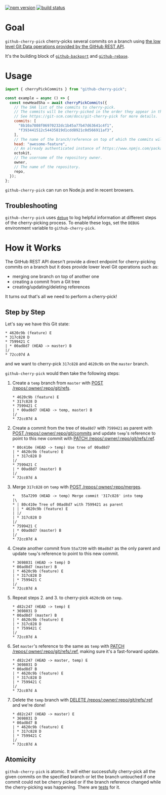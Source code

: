 [![npm version](https://img.shields.io/npm/v/github-cherry-pick.svg)](https://npmjs.org/package/github-cherry-pick)
[![build status](https://img.shields.io/circleci/project/github/tibdex/github-cherry-pick.svg)](https://circleci.com/gh/tibdex/github-cherry-pick)

# Goal

`github-cherry-pick` cherry-picks several commits on a branch using [the low level Git Data operations provided by the GitHub REST API](https://developer.github.com/v3/git/).

It's the building block of [`github-backport`](https://www.npmjs.com/package/github-backport) and [`github-rebase`](https://www.npmjs.com/package/github-rebase).

# Usage

```javascript
import { cherryPickCommits } from "github-cherry-pick";

const example = async () => {
  const newHeadSha = await cherryPickCommits({
    // The SHA list of the commits to cherry-pick.
    // The commits will be cherry-picked in the order they appear in the array.
    // See https://git-scm.com/docs/git-cherry-pick for more details.
    commits: [
      "8b10a7808f06970232dc1b45a77b47d63641c4f1",
      "f393441512c54435819d1cdd8921c0d566911af3",
    ],
    // The name of the branch/reference on top of which the commits will be cherry-picked.
    head: "awesome-feature",
    // An already authenticated instance of https://www.npmjs.com/package/@octokit/rest.
    octokit,
    // The username of the repository owner.
    owner,
    // The name of the repository.
    repo,
  });
};
```

`github-cherry-pick` can run on Node.js and in recent browsers.

## Troubleshooting

`github-cherry-pick` uses [`debug`](https://www.npmjs.com/package/debug) to log helpful information at different steps of the cherry-picking process. To enable these logs, set the `DEBUG` environment variable to `github-cherry-pick`.

# How it Works

The GitHub REST API doesn't provide a direct endpoint for cherry-picking commits on a branch but it does provide lower level Git operations such as:

- merging one branch on top of another one
- creating a commit from a Git tree
- creating/updating/deleting references

It turns out that's all we need to perform a cherry-pick!

## Step by Step

Let's say we have this Git state:

<!--
touch A.txt B.txt C.txt D.txt E.txt
git init
git add A.txt
git commit --message A
git checkout -b feature
git checkout master
git add B.txt
git commit --message B
git checkout feature
git add C.txt
git commit --message C
git add D.txt
git commit --message D
git add E.txt
git commit --message E
git checkout master
-->

```
* 4620c9b (feature) E
* 317c828 D
* 7599421 C
| * 00ad8d7 (HEAD -> master) B
|/
* 72cc07d A
```

and we want to cherry-pick `317c828` and `4620c9b` on the `master` branch.

`github-cherry-pick` would then take the following steps:

1.  Create a `temp` branch from `master` with [POST /repos/:owner/:repo/git/refs](https://developer.github.com/v3/git/refs/#create-a-reference).
    <!--
    git checkout -b temp
    -->
    ```
    * 4620c9b (feature) E
    * 317c828 D
    * 7599421 C
    | * 00ad8d7 (HEAD -> temp, master) B
    |/
    * 72cc07d A
    ```
2.  Create a commit from the tree of `00ad8d7` with `7599421` as parent with [POST /repos/:owner/:repo/git/commits](https://developer.github.com/v3/git/commits/#create-a-commit) and update `temp`'s reference to point to this new commit with [PATCH /repos/:owner/:repo/git/refs/:ref](https://developer.github.com/v3/git/refs/#update-a-reference).
    <!--
    git cat-file -p 00ad8d7
    git commit-tree 7f89cd8 -p 7599421 -m "Use tree of 00ad8d7"
    git update-ref HEAD 80c410e
    -->
    ```
    * 80c410e (HEAD -> temp) Use tree of 00ad8d7
    | * 4620c9b (feature) E
    | * 317c828 D
    |/
    * 7599421 C
    | * 00ad8d7 (master) B
    |/
    * 72cc07d A
    ```
3.  Merge `317c828` on `temp` with [POST /repos/:owner/:repo/merges](https://developer.github.com/v3/repos/merging/#perform-a-merge).
    <!--
    git merge 317c828
    -->
    ```
    *   55a7299 (HEAD -> temp) Merge commit '317c828' into temp
    |\
    * | 80c410e Tree of 00ad8d7 with 7599421 as parent
    | | * 4620c9b (feature) E
    | |/
    | * 317c828 D
    |/
    * 7599421 C
    | * 00ad8d7 (master) B
    |/
    * 72cc07d A
    ```
4.  Create another commit from `55a7299` with `00ad8d7` as the only parent and update `temp`'s reference to point to this new commit.
    <!--
    git cat-file -p 55a7299
    git commit-tree 9b3f8f6 -p 00ad8d7 -m D
    git update-ref HEAD 3698031
    -->
    ```
    * 3698031 (HEAD -> temp) D
    * 00ad8d7 (master) B
    | * 4620c9b (feature) E
    | * 317c828 D
    | * 7599421 C
    |/
    * 72cc07d A
    ```
5.  Repeat steps 2. and 3. to cherry-pick `4620c9b` on `temp`.
    ```
    * d82c247 (HEAD -> temp) E
    * 3698031 D
    * 00ad8d7 (master) B
    | * 4620c9b (feature) E
    | * 317c828 D
    | * 7599421 C
    |/
    * 72cc07d A
    ```
6.  Set `master`'s reference to the same as `temp` with [PATCH /repos/:owner/:repo/git/refs/:ref](https://developer.github.com/v3/git/refs/#update-a-reference), making sure it's a fast-forward update.
    <!--
    git checkout master
    git merge temp --ff-only
    -->
    ```
    * d82c247 (HEAD -> master, temp) E
    * 3698031 D
    * 00ad8d7 B
    | * 4620c9b (feature) E
    | * 317c828 D
    | * 7599421 C
    |/
    * 72cc07d A
    ```
7.  Delete the `temp` branch with [DELETE /repos/:owner/:repo/git/refs/:ref](https://developer.github.com/v3/git/refs/#delete-a-reference) and we're done!
    <!--
    git branch --delete temp
    -->
    ```
    * d82c247 (HEAD -> master) E
    * 3698031 D
    * 00ad8d7 B
    | * 4620c9b (feature) E
    | * 317c828 D
    | * 7599421 C
    |/
    * 72cc07d A
    ```

## Atomicity

`github-cherry-pick` is atomic.
It will either successfully cherry-pick all the given commits on the specified branch or let the branch untouched if one commit could not be cherry picked or if the branch reference changed while the cherry-picking was happening.
There are [tests](tests/index.test.js) for it.
